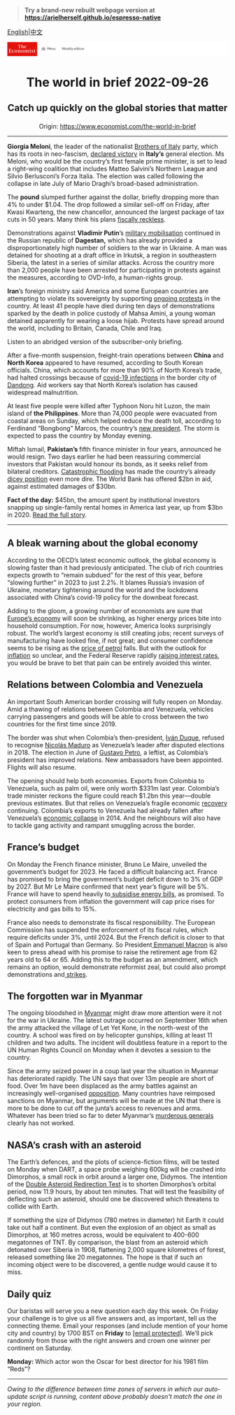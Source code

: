 > **Try a brand-new rebuilt webpage version at https://arielherself.github.io/espresso-native**

[English](https://github.com/arielherself/espresso/blob/main/README.md)|[中文](https://github-com.translate.goog/arielherself/espresso/blob/main/README.md?_x_tr_sl=en&_x_tr_tl=zh-CN&_x_tr_hl=zh-CN&_x_tr_pto=wapp)



![The Economist](menubar.png)

# <p align="center">The world in brief 2022-09-26</p>

## <p align="center">Catch up quickly on the global stories that matter</p>

<p align="center">Origin: <a href="https://www.economist.com/the-world-in-brief">https://www.economist.com/the-world-in-brief</a><hr>

<strong>Giorgia Meloni</strong>, the leader of the nationalist [Brothers of Italy](https://www.economist.com/europe/2022/09/22/giorgia-meloni-and-her-brothers-of-italy-look-set-to-win-the-next-election) party, which has its roots in neo-fascism, [declared victory](https://www.economist.com/europe/2022/09/25/a-crushing-victory-for-italys-nationalist-right) in <strong>Italy’s</strong> general election. Ms Meloni, who would be the country’s first female prime minister, is set to lead a right-wing coalition that includes Matteo Salvini’s Northern League and Silvio Berlusconi’s Forza Italia. The election was called following the collapse in late July of Mario Draghi’s broad-based administration.

The <strong>pound</strong> slumped further against the dollar, briefly dropping more than 4% to under $1.04. The drop followed a similar sell-off on Friday, after Kwasi Kwarteng, the new chancellor, announced the largest package of tax cuts in 50 years. Many think his plans [fiscally reckless](https://www.economist.com/britain/2022/09/23/britains-chancellor-offers-up-a-reckless-budget-fiscally-and-politically).

Demonstrations against <strong>Vladimir Putin</strong>’s [military mobilisation](https://www.economist.com/europe/2022/09/21/vladimir-putin-declares-a-partial-mobilisation) continued in the Russian republic of <strong>Dagestan,</strong> which has already provided a disproportionately high number of soldiers to the war in Ukraine. A man was detained for shooting at a draft office in Irkutsk, a region in southeastern Siberia, the latest in a series of similar attacks. Across the country more than 2,000 people have been arrested for participating in protests against the measures, according to OVD-Info, a human-rights group. 

<strong>Iran</strong>’s foreign ministry said America and some European countries are attempting to violate its sovereignty by supporting [ongoing protests](https://www.economist.com/middle-east-and-africa/2022/09/22/why-iranian-women-are-burning-their-hijabs) in the country. At least 41 people have died during ten days of demonstrations sparked by the death in police custody of Mahsa Amini, a young woman detained apparently for wearing a loose hijab. Protests have spread around the world, including to Britain, Canada, Chile and Iraq. 

Listen to an abridged version of the subscriber-only briefing.

After a five-month suspension, freight-train operations between <strong>China</strong> and <strong>North Korea</strong> appeared to have resumed, according to South Korean officials. China, which accounts for more than 90% of North Korea’s trade, had halted crossings because of [covid-19 infections](https://www.economist.com/asia/2022/05/17/covid-19-is-spreading-like-wildfire-in-north-korea) in the border city of [Dandong](https://www.economist.com/christmas-specials/2016/12/24/politics-and-pity-on-the-border-of-china-and-north-korea). Aid workers say that North Korea’s isolation has caused widespread malnutrition.

At least five people were killed after Typhoon Noru hit Luzon, the main island of <strong>the Philippines</strong>. More than 74,000 people were evacuated from coastal areas on Sunday, which helped reduce the death toll, according to Ferdinand “Bongbong” Marcos, the country’s [new president](https://www.economist.com/asia/2022/08/04/is-bongbong-marcoss-early-pragmatism-a-paradox-or-an-illusion). The storm is expected to pass the country by Monday evening.

Miftah Ismail, <strong>Pakistan’s </strong>fifth finance minister in four years, announced he would resign. Two days earlier he had been reassuring commercial investors that Pakistan would honour its bonds, as it seeks relief from bilateral creditors. [Catastrophic flooding](https://www.economist.com/asia/2022/08/30/pakistan-has-been-hit-by-its-worst-floods-in-recent-memory) has made the country’s already [dicey position](https://www.economist.com/asia/2022/07/28/pakistan-may-be-able-to-avoid-a-full-blown-economic-crisis) even more dire. The World Bank has offered $2bn in aid, against estimated damages of $30bn.

<strong>Fact of the day:</strong> $45bn, the amount spent by institutional investors snapping up single-family rental homes in America last year, up from $3bn in 2020. [Read the full story](https://www.economist.com/finance-and-economics/2022/09/22/why-wall-street-is-snapping-up-family-homes).

----------

## A bleak warning about the global economy

According to the OECD’s latest economic outlook, the global economy is slowing faster than it had previously anticipated. The club of rich countries expects growth to “remain subdued” for the rest of this year, before “slowing further” in 2023 to just 2.2%. It blames Russia’s invasion of Ukraine, monetary tightening around the world and the lockdowns associated with China’s covid-19 policy for the downbeat forecast.

Adding to the gloom, a growing number of economists are sure that [Europe’s economy](https://www.economist.com/finance-and-economics/2022/08/31/europe-is-heading-for-recession-how-bad-will-it-be) will soon be shrinking, as higher energy prices bite into household consumption. For now, however, America looks surprisingly robust. The world’s largest economy is still creating jobs; recent surveys of manufacturing have looked fine, if not great; and consumer confidence seems to be rising as the [price of petrol](https://www.economist.com/graphic-detail/2022/09/16/the-falling-cost-of-petrol-is-good-news-for-joe-biden) falls. But with the outlook for [inflation](https://www.economist.com/finance-and-economics/2022/08/05/for-a-change-american-inflation-is-lower-than-expected) so unclear, and the Federal Reserve rapidly [raising interest rates](https://www.economist.com/finance-and-economics/2022/09/21/as-america-raises-rates-the-rest-of-the-world-bears-the-pain), you would be brave to bet that pain can be entirely avoided this winter.

## Relations between Colombia and Venezuela

An important South American border crossing will fully reopen on Monday. Amid a thawing of relations between Colombia and Venezuela, vehicles carrying passengers and goods will be able to cross between the two countries for the first time since 2019. 

The border was shut when Colombia’s then-president, [Iván Duque](https://www.economist.com/the-americas/2019/06/20/can-colombias-president-ivan-duque-find-his-feet), refused to recognise [Nicol](https://www.economist.com/the-americas/2022/08/18/venezuelas-dictator-is-less-isolated-than-he-once-was)[á](https://www.economist.com/the-americas/2019/06/20/can-colombias-president-ivan-duque-find-his-feet)[s Maduro](https://www.economist.com/the-americas/2022/08/18/venezuelas-dictator-is-less-isolated-than-he-once-was) as Venezuela’s leader after disputed elections in 2018. The election in June of [Gustavo Petro](https://www.economist.com/the-economist-explains/2022/08/06/who-is-gustavo-petro), a leftist, as Colombia’s president has improved relations. New ambassadors have been appointed. Flights will also resume.

The opening should help both economies. Exports from Colombia to Venezuela, such as palm oil, were only worth $331m last year. Colombia’s trade minister reckons the figure could reach $1.2bn this year—double previous estimates. But that relies on Venezuela’s fragile economic [recovery](https://www.economist.com/briefing/2019/01/31/how-venezuelas-economy-can-recover-from-the-maduro-regime) continuing. Colombia’s exports to Venezuela had already fallen after Venezuela’s [economic collapse](https://www.economist.com/the-americas/2015/01/22/empty-shelves-and-rhetoric) in 2014. And the neighbours will also have to tackle gang activity and rampant smuggling across the border.

## France’s budget

On Monday the French finance minister, Bruno Le Maire, unveiled the government’s budget for 2023. He faced a difficult balancing act. France has promised to bring the government’s budget deficit down to 3% of GDP by 2027. But Mr Le Maire confirmed that next year’s figure will be 5%. France will have to spend heavily to[ subsidise energy bills](https://www.economist.com/europe/2022/09/05/europe-scrambles-to-protect-citizens-from-sky-high-energy-prices), as promised. To protect consumers from inflation the government will cap price rises for electricity and gas bills to 15%. 

France also needs to demonstrate its fiscal responsibility. The European Commission has suspended the enforcement of its fiscal rules, which require deficits under 3%, until 2024. But the French deficit is closer to that of Spain and Portugal than Germany. So President[ Emmanuel Macron](https://www.economist.com/europe/2022/09/15/frances-president-emmanuel-macron-gets-back-to-work) is also keen to press ahead with his promise to raise the retirement age from 62 years old to 64 or 65. Adding this to the budget as an amendment, which remains an option, would demonstrate reformist zeal, but could also prompt demonstrations and[ strikes](https://www.economist.com/europe/2019/09/12/another-french-president-tries-pension-reform).

## The forgotten war in Myanmar

The ongoing bloodshed in [Myanmar](https://www.economist.com/the-economist-reads/2022/06/23/the-seven-books-to-read-about-myanmar) might draw more attention were it not for the war in Ukraine. The latest outrage occurred on September 16th when the army attacked the village of Let Yet Kone, in the north-west of the country. A school was fired on by helicopter gunships, killing at least 11 children and two adults. The incident will doubtless feature in a report to the UN Human Rights Council on Monday when it devotes a session to the country. 

Since the army seized power in a coup last year the situation in Myanmar has deteriorated rapidly. The UN says that over 13m people are short of food. Over 1m have been displaced as the army battles against an increasingly well-organised [opposition](https://www.economist.com/leaders/2022/08/18/myanmars-shadow-government-deserves-more-help). Many countries have reimposed sanctions on Myanmar, but arguments will be made at the UN that there is more to be done to cut off the junta’s access to revenues and arms. Whatever has been tried so far to deter Myanmar’s [murderous generals](https://www.economist.com/asia/2022/07/28/myanmars-brutal-junta-has-brought-back-the-death-penalty) clearly has not worked.

## NASA’s crash with an asteroid

The Earth’s defences, and the plots of science-fiction films, will be tested on Monday when DART, a space probe weighing 600kg will be crashed into Dimorphos, a small rock in orbit around a larger one, Didymos. The intention of the [Double Asteroid Redirection Test](https://www.economist.com/science-and-technology/an-exploration-of-earths-defences-will-launch-next-month/21805517) is to shorten Dimorphos’s orbital period, now 11.9 hours, by about ten minutes. That will test the feasibility of deflecting such an asteroid, should one be discovered which threatens to collide with Earth. 

If something the size of Didymos (780 metres in diameter) hit Earth it could take out half a continent. But even the explosion of an object as small as Dimorphos, at 160 metres across, would be equivalent to 400-600 megatonnes of TNT. By comparison, the blast from an asteroid which detonated over Siberia in 1908, flattening 2,000 square kilometres of forest, released something like 20 megatonnes. The hope is that if such an incoming object were to be discovered, a gentle nudge would cause it to miss.

## Daily quiz

Our baristas will serve you a new question each day this week. On Friday your challenge is to give us all five answers and, as important, tell us the connecting theme. Email your responses (and include mention of your home city and country) by 1700 BST on <strong>Friday</strong> to [<span class="__cf_email__" data-cfemail="6233170b18271112100711110d2207010d0c0d0f0b11164c010d0f">[email&#160;protected]</span>](https://mail.google.com/mail/?view=cm&amp;fs=1&amp;tf=1&amp;to=QuizEspresso@economist.com). We’ll pick randomly from those with the right answers and crown one winner per continent on Saturday.

<strong>Monday: </strong>Which actor won the Oscar for best director for his 1981 film “Reds”?

----------

*Owing to the difference between time zones of servers in which our auto-update script is running, content above probably doesn't match the one in your region.*
